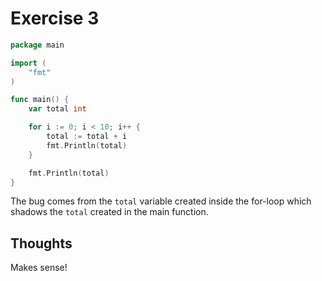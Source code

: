 # Exercise 3

```go
package main

import (
	"fmt"
)

func main() {
	var total int

	for i := 0; i < 10; i++ {
		total := total + i
		fmt.Println(total)
	}

	fmt.Println(total)
}
```

The bug comes from the `total` variable created inside the for-loop which shadows the `total` created in the main function.

## Thoughts

Makes sense!
